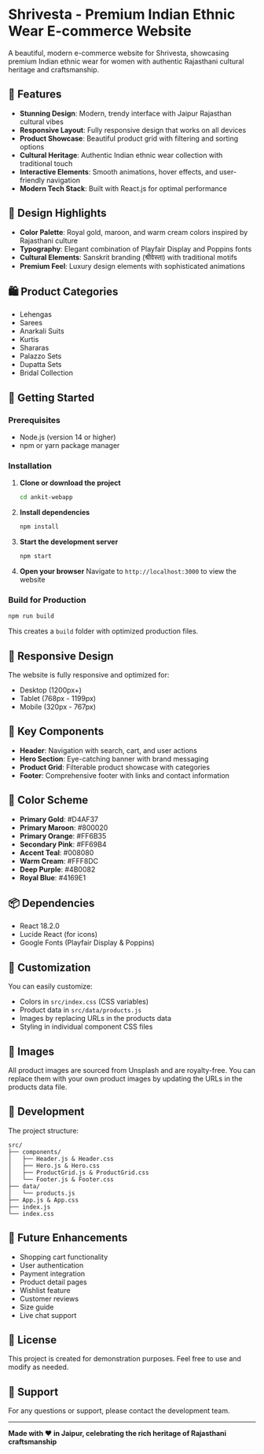 # Shrivesta - Premium Indian Ethnic Wear E-commerce Website

A beautiful, modern e-commerce website for Shrivesta, showcasing premium Indian ethnic wear for women with authentic Rajasthani cultural heritage and craftsmanship.

## 🌟 Features

- **Stunning Design**: Modern, trendy interface with Jaipur Rajasthan cultural vibes
- **Responsive Layout**: Fully responsive design that works on all devices
- **Product Showcase**: Beautiful product grid with filtering and sorting options
- **Cultural Heritage**: Authentic Indian ethnic wear collection with traditional touch
- **Interactive Elements**: Smooth animations, hover effects, and user-friendly navigation
- **Modern Tech Stack**: Built with React.js for optimal performance

## 🎨 Design Highlights

- **Color Palette**: Royal gold, maroon, and warm cream colors inspired by Rajasthani culture
- **Typography**: Elegant combination of Playfair Display and Poppins fonts
- **Cultural Elements**: Sanskrit branding (श्रीवेस्ता) with traditional motifs
- **Premium Feel**: Luxury design elements with sophisticated animations

## 🛍️ Product Categories

- Lehengas
- Sarees
- Anarkali Suits
- Kurtis
- Shararas
- Palazzo Sets
- Dupatta Sets
- Bridal Collection

## 🚀 Getting Started

### Prerequisites

- Node.js (version 14 or higher)
- npm or yarn package manager

### Installation

1. **Clone or download the project**
   ```bash
   cd ankit-webapp
   ```

2. **Install dependencies**
   ```bash
   npm install
   ```

3. **Start the development server**
   ```bash
   npm start
   ```

4. **Open your browser**
   Navigate to `http://localhost:3000` to view the website

### Build for Production

```bash
npm run build
```

This creates a `build` folder with optimized production files.

## 📱 Responsive Design

The website is fully responsive and optimized for:
- Desktop (1200px+)
- Tablet (768px - 1199px)
- Mobile (320px - 767px)

## 🎯 Key Components

- **Header**: Navigation with search, cart, and user actions
- **Hero Section**: Eye-catching banner with brand messaging
- **Product Grid**: Filterable product showcase with categories
- **Footer**: Comprehensive footer with links and contact information

## 🌈 Color Scheme

- **Primary Gold**: #D4AF37
- **Primary Maroon**: #800020
- **Primary Orange**: #FF6B35
- **Secondary Pink**: #FF69B4
- **Accent Teal**: #008080
- **Warm Cream**: #FFF8DC
- **Deep Purple**: #4B0082
- **Royal Blue**: #4169E1

## 📦 Dependencies

- React 18.2.0
- Lucide React (for icons)
- Google Fonts (Playfair Display & Poppins)

## 🎨 Customization

You can easily customize:
- Colors in `src/index.css` (CSS variables)
- Product data in `src/data/products.js`
- Images by replacing URLs in the products data
- Styling in individual component CSS files

## 📸 Images

All product images are sourced from Unsplash and are royalty-free. You can replace them with your own product images by updating the URLs in the products data file.

## 🔧 Development

The project structure:
```
src/
├── components/
│   ├── Header.js & Header.css
│   ├── Hero.js & Hero.css
│   ├── ProductGrid.js & ProductGrid.css
│   └── Footer.js & Footer.css
├── data/
│   └── products.js
├── App.js & App.css
├── index.js
└── index.css
```

## 🌟 Future Enhancements

- Shopping cart functionality
- User authentication
- Payment integration
- Product detail pages
- Wishlist feature
- Customer reviews
- Size guide
- Live chat support

## 📄 License

This project is created for demonstration purposes. Feel free to use and modify as needed.

## 🤝 Support

For any questions or support, please contact the development team.

---

**Made with ❤️ in Jaipur, celebrating the rich heritage of Rajasthani craftsmanship**
